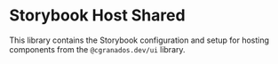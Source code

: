 # Storybook Host Shared

This library contains the Storybook configuration and setup for hosting components from the `@cgranados.dev/ui` library.
